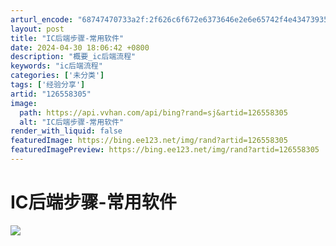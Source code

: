 ```yaml
---
arturl_encode: "68747470733a2f:2f626c6f672e6373646e2e6e65742f4e43473935313230342f:61727469636c652f64657461696c732f313236353538333035"
layout: post
title: "IC后端步骤-常用软件"
date: 2024-04-30 18:06:42 +0800
description: "概要_ic后端流程"
keywords: "ic后端流程"
categories: ['未分类']
tags: ['经验分享']
artid: "126558305"
image:
  path: https://api.vvhan.com/api/bing?rand=sj&artid=126558305
  alt: "IC后端步骤-常用软件"
render_with_liquid: false
featuredImage: https://bing.ee123.net/img/rand?artid=126558305
featuredImagePreview: https://bing.ee123.net/img/rand?artid=126558305
---
```


# IC后端步骤-常用软件

![](https://i-blog.csdnimg.cn/blog_migrate/0e33130a597eeb95526221ec2d883bf0.jpeg)